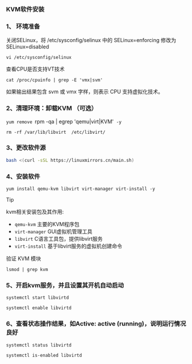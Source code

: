 ### KVM软件安装

### 1、 环境准备

关闭SELinux，将 /etc/sysconfig/selinux 中的 SELinux=enforcing 修改为 SELinux=disabled

`vi /etc/sysconfig/selinux`

查看CPU是否⽀持VT技术

`cat /proc/cpuinfo | grep -E 'vmx|svm'`

如果输出结果包含 svm 或 vmx 字样，则表示 CPU 支持虚拟化技术。

### 2、清理环境：卸载KVM （可选）

`yum remove `rpm -qa | egrep 'qemu|virt|KVM'` -y`

`rm -rf /var/lib/libvirt  /etc/libvirt/`

### 3、更改软件源

```bash
bash <(curl -sSL https://linuxmirrors.cn/main.sh)
```

### 4、安装软件

`yum install qemu-kvm libvirt virt-manager virt-install -y`
>[!TIP]
>kvm相关安装包及其作用:
>- `qemu-kvm` 主要的KVM程序包
>- `virt-manager` GUI虚拟机管理工具
>- `libvirt` C语言工具包，提供libvirt服务
>- `virt-install` 基于libvirt服务的虚拟机创建命令

验证 KVM 模块

`lsmod | grep kvm`

### 5、开启kvm服务，并且设置其开机自动启动

`systemctl start libvirtd`

`systemctl enable libvirtd`

### 6、查看状态操作结果，如Active: active (running)，说明运行情况良好

`systemctl status libvirtd`

`systemctl is-enabled libvirtd`